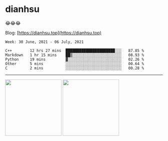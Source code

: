 
# dianhsu

:joy::joy::joy:

Blog: [https://dianhsu.top](https://dianhsu.top)

<!--START_SECTION:waka-->
```text
Week: 30 June, 2021 - 06 July, 2021

C++        12 hrs 27 mins  ██████████████████████░░░   87.85 % 
Markdown   1 hr 15 mins    ██▒░░░░░░░░░░░░░░░░░░░░░░   08.93 % 
Python     19 mins         ▓░░░░░░░░░░░░░░░░░░░░░░░░   02.26 % 
Other      5 mins          ░░░░░░░░░░░░░░░░░░░░░░░░░   00.64 % 
C          2 mins          ░░░░░░░░░░░░░░░░░░░░░░░░░   00.28 % 
```
<!--END_SECTION:waka-->

---


<a href="https://github.com/dianhsu"><img src="https://github-readme-stats.vercel.app/api?username=dianhsu&count_private=true" height="180" /></a> <a href="https://github.com/dianhsu"><img src="https://github-readme-stats.vercel.app/api/top-langs/?username=dianhsu&langs_count=8&hide=html,css&layout=compact" height="180" /></a>
